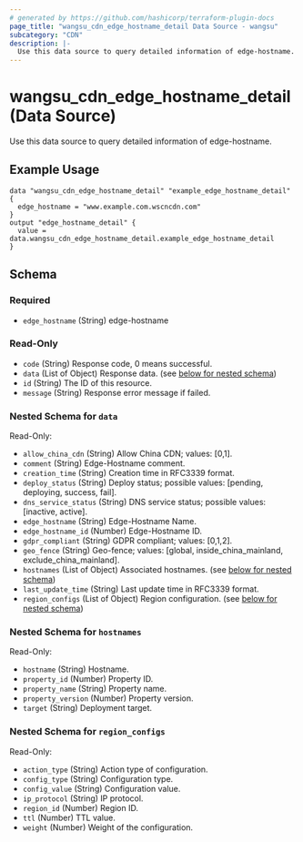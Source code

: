 ```yaml
---
# generated by https://github.com/hashicorp/terraform-plugin-docs
page_title: "wangsu_cdn_edge_hostname_detail Data Source - wangsu"
subcategory: "CDN"
description: |-
  Use this data source to query detailed information of edge-hostname.
---
```


# wangsu_cdn_edge_hostname_detail (Data Source)

Use this data source to query detailed information of edge-hostname.

## Example Usage

```hcl
data "wangsu_cdn_edge_hostname_detail" "example_edge_hostname_detail" {
  edge_hostname = "www.example.com.wscncdn.com"
}
output "edge_hostname_detail" {
  value = data.wangsu_cdn_edge_hostname_detail.example_edge_hostname_detail
}
```


<!-- schema generated by tfplugindocs -->
## Schema

### Required

- `edge_hostname` (String) edge-hostname

### Read-Only

- `code` (String) Response code, 0 means successful.
- `data` (List of Object) Response data. (see [below for nested schema](#nestedatt--data))
- `id` (String) The ID of this resource.
- `message` (String) Response error message if failed.

<a id="nestedatt--data"></a>
### Nested Schema for `data`

Read-Only:

- `allow_china_cdn` (String) Allow China CDN; values: [0,1].
- `comment` (String) Edge-Hostname comment.
- `creation_time` (String) Creation time in RFC3339 format.
- `deploy_status` (String) Deploy status; possible values: [pending, deploying, success, fail].
- `dns_service_status` (String) DNS service status; possible values: [inactive, active].
- `edge_hostname` (String) Edge-Hostname Name.
- `edge_hostname_id` (Number) Edge-Hostname ID.
- `gdpr_compliant` (String) GDPR compliant; values: [0,1,2].
- `geo_fence` (String) Geo-fence; values: [global, inside_china_mainland, exclude_china_mainland].
- `hostnames` (List of Object) Associated hostnames. (see [below for nested schema](#nestedobjatt--data--hostnames))
- `last_update_time` (String) Last update time in RFC3339 format.
- `region_configs` (List of Object) Region configuration. (see [below for nested schema](#nestedobjatt--data--region_configs))

<a id="nestedobjatt--data--hostnames"></a>
### Nested Schema for `hostnames`

Read-Only:

- `hostname` (String) Hostname.
- `property_id` (Number) Property ID.
- `property_name` (String) Property name.
- `property_version` (Number) Property version.
- `target` (String) Deployment target.


<a id="nestedobjatt--data--region_configs"></a>
### Nested Schema for `region_configs`

Read-Only:

- `action_type` (String) Action type of configuration.
- `config_type` (String) Configuration type.
- `config_value` (String) Configuration value.
- `ip_protocol` (String) IP protocol.
- `region_id` (Number) Region ID.
- `ttl` (Number) TTL value.
- `weight` (Number) Weight of the configuration.
